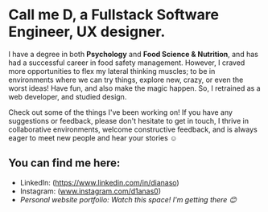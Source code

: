 # Call me D, a Fullstack Software Engineer, UX designer.

I have a degree in both **Psychology** and **Food Science & Nutrition**, and has had a successful career in food safety management. However, I craved more opportunities to flex my lateral thinking muscles; to be in environments where we can try things, explore new, crazy, or even the worst ideas! Have fun, and also make the magic happen. So, I retrained as a web developer, and studied design. 

Check out some of the things I've been working on! If you have any suggestions or feedback, please don't hesitate to get in touch, I thrive in collaborative environments, welcome constructive feedback, and is always eager to meet new people and hear your stories :relaxed:

## You can find me here: 
- LinkedIn: (https://www.linkedin.com/in/dianaso)
- Instagram: (www.instagram.com/d1anas0)
- *Personal website portfolio: Watch this space! I'm getting there :blush:*
